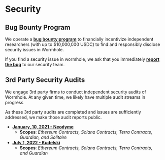# Security

## Bug Bounty Program

We operate a **[bug bounty program](https://immunefi.com/bounty/wormhole/)** to financially incentivize independent researchers (with up to $10,000,000 USDC) to find and responsibly disclose security issues in Wormhole.

If you find a security issue in wormhole, we ask that you immediately **[report the bug](https://immunefi.com/bounty/wormhole/)** to our security team.

## 3rd Party Security Audits

We engage 3rd party firms to conduct independent security audits of Wormhole.  At any given time, we likely have multiple audit streams in progress.

As these 3rd party audits are completed and issues are sufficiently addressed, we make those audit reports public.

- **[January, 10, 2021 - Neodyme](https://storage.googleapis.com/wormhole-audits/2021-01-10_neodyme.pdf)**
    - **Scopes**: *Ethereum Contracts, Solana Contracts, Terra Contracts, Guardian, and Solitaire*
- **[July 1, 2022 - Kudelski](https://storage.googleapis.com/wormhole-audits/2022-07-01_kudelski.pdf)**
    - **Scopes**: *Ethereum Contracts, Solana Contracts, Terra Contracts, and Guardian*